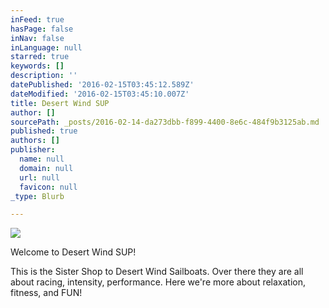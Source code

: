 ```yaml
---
inFeed: true
hasPage: false
inNav: false
inLanguage: null
starred: true
keywords: []
description: ''
datePublished: '2016-02-15T03:45:12.589Z'
dateModified: '2016-02-15T03:45:10.007Z'
title: Desert Wind SUP
author: []
sourcePath: _posts/2016-02-14-da273dbb-f899-4400-8e6c-484f9b3125ab.md
published: true
authors: []
publisher:
  name: null
  domain: null
  url: null
  favicon: null
_type: Blurb

---
```

![](https://the-grid-user-content.s3-us-west-2.amazonaws.com/64ff1c75-1658-4a00-a3e5-3e35652efe30.png)

Welcome to Desert Wind SUP!

This is the Sister Shop to Desert Wind Sailboats. Over there they are all about racing, intensity, performance. Here we're more about relaxation, fitness, and FUN!